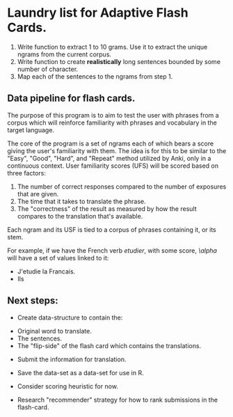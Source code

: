 # Laundry list for Adaptive Flash Cards.

1. Write function to extract 1 to 10 grams. Use it to extract the unique ngrams from the current corpus.
2. Write function to create **realistically** long sentences bounded by some number of character.
3. Map each of the sentences to the ngrams from step 1.






## Data pipeline for flash cards.

The purpose of this program is to aim to test the user with phrases from a corpus which will reinforce familiarity with phrases and vocabulary in the target language.

The core of the program is a set of ngrams each of which bears a score giving the user's familiarity with them. The idea is for this to be similar to the "Easy", "Good", "Hard", and "Repeat" method utilized by Anki, only in a continuous context. User familiarity scores (UFS) will be scored based on three factors:

1. The number of correct responses compared to the number of exposures that are given.
2. The time that it takes to translate the phrase.
3. The "correctness" of the result as measured by how the result compares to the translation that's available.

Each ngram and its USF is tied to a corpus of phrases containing it, or its stem.

For example, if we have the French verb *etudier*, with some score, *\alpha* will have a set of values linked to it:

* J'etudie la Francais.
* Ils

## Next steps:

* Create data-structure to contain the:
 + Original word to translate.
 + The sentences.
 + The "flip-side" of the flash card which contains the translations.

* Submit the information for translation.
* Save the data-set as a data-set for use in R.

* Consider scoring heuristic for now.
* Research "recommender" strategy for how to rank submissions in the flash-card.

